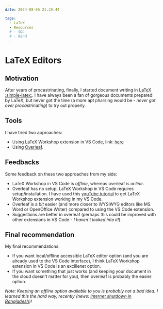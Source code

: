 ```yaml
--- 
date: 2024-08-06 23:39:44

tags:
  - LaTeX
  - Resources
  # - SQL
  # - Rand
---
```


# LaTeX Editors

## Motivation
After years of procastrinating, finally, I started document writing in [LaTeX :simple-latex:](https://www.latex-project.org). I have always been a fan of gorgeous documents prepared by LaTeX, but never got the time (a more apt pharsing would be - *never got over procastrinating*) to try out properly. 

## Tools
I have tried two approaches: 

* Using LaTeX Workshop extension in VS Code, link: [here](https://marketplace.visualstudio.com/items?itemName=James-Yu.latex-workshop)
* Using [Overleaf](https://www.overleaf.com).

<!-- more -->

## Feedbacks
Some feedback on these two approaches from my side:

* LaTeX Workshop in VS Code is *offline*, whereas overleaf is *online*. 
* Overleaf has no setup, LaTeX Workshop in VS Code requires setup/installation. I have used this [youTube tutorial](https://www.youtube.com/watch?v=triTgcyF_IA) to get LaTeX Workshop extension working in my VS Code.
* Overleaf is a *bit* easier (and more closer to WYSIWYG editors like MS Word or OpenOffice Writer) compared to using the VS Code extension.
* Suggestions are better in overleaf (perhaps this could be improved with other extensions in VS Code - *I haven't looked into it!*).

## Final recommendation

My final recommendations:

* If you want local/offline accessible LaTeX editor option (and you are already used to the VS Code interface), I think LaTeX Workshop extension in VS Code is an excillenet option.
* If you want something that just works (and keeping your document in the cloud doesn't matter for you), then overleaf is probably the easier option.

*Note: Keeping an offline option available to you is probably not a bad idea. I learned this the hard way, recently (news: [internet shutdown in Bangladesh](https://www.aljazeera.com/news/2024/7/28/bangladesh-restores-mobile-internet-after-11-day-blackout-to-quell-protests))!*
